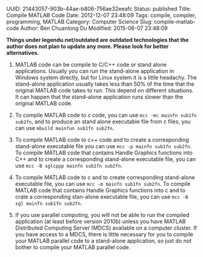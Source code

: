 UUID: 21443057-903b-44ae-b806-756ae32eeafc
Status: published
Title: Compile MATLAB Code
Date: 2012-12-07 23:48:09
Tags: compile, compiler, programming, MATLAB
Category: Computer Science
Slug: compile-matlab-code
Author: Ben Chuanlong Du
Modified: 2015-06-07 23:48:09

**Things under legendu.net/outdated are outdated technologies that the author does not plan to update any more. Please look for better alternatives.**


1. MATLAB code can be compile to C/C++ code or stand alone applications. 
Usually you can run the stand-alone application in Windows system directly, 
but for Linux system it is a little headachy. 
The stand-alone application usually takes less than 50% of the time 
that the original MATLAB code takes to run.
This depend on different situations. 
It can happen that the stand-alone application runs slower than the original MATLAB code.

2. To compile MATLAB code to c code, 
you can use `mcc -mc mainfn sub1fn sub2fn`, 
and to produce an stand alone executable file from c files,
you can use `mbuild mainfun sub1fn sub2fn`.

3. To compile MATLAB code to c++ code 
and to create a corresponding stand-alone executable file 
you can use `mcc -p mainfn sub1fn sub2fn`. 
To compile MATLAB code that contains Handle Graphics functions into C++ 
and to create a corresponding stand-alone executable file, 
you can use `mcc -B sglcppp mainfn sub1fn sub2fn`.

4. To compile MATLAB code to c and to create corresponding stand-alone executable file, 
you can use `mcc -m mainfn sub1fn sub2fn`. 
To compile MATLAB code that contains Handle Graphics functions into c 
and to crate a corresponding stan-alone executable file, 
you can use `mcc -B sgl mainfn sub1fn sub2fn`.

5. If you use parallel computing, 
you will not be able to run the compiled application (at least before version 2010b) 
unless you have MATLAB Distributed Computing Server (MDCS) available on a computer cluster. 
If you have access to a MDCS, 
there is little necessary for you to compile your MATLAB parallel code to a stand-alone application, 
so just do not bother to compile your MATLAB parallel code.

